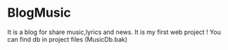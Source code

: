 # BlogMusic
 It is a blog for share music,lyrics and news. It is my first web project !
 You can find db in project files (MusicDb.bak)
 

